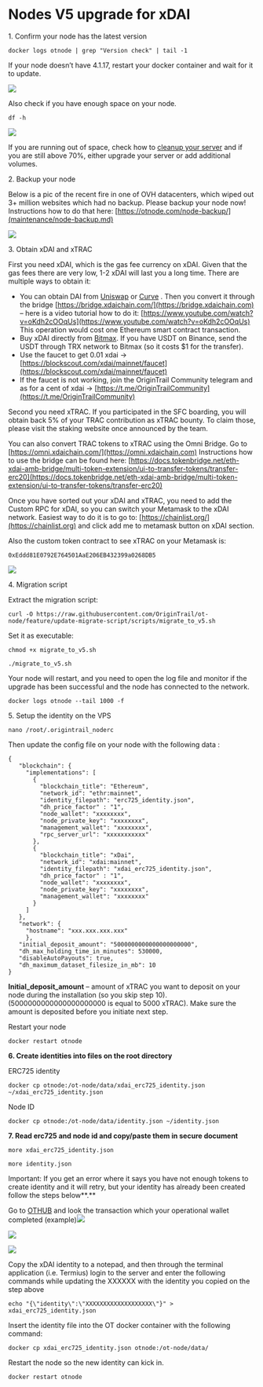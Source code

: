 # Nodes V5 upgrade for xDAI

1\. Confirm your node has the latest version

```
docker logs otnode | grep "Version check" | tail -1
```

If your node doesn’t have 4.1.17, restart your docker container and wait for it to update.

![](<.gitbook/assets/image (19).png>)

Also check if you have enough space on your node.

```
df -h
```

![](<.gitbook/assets/image (12).png>)

If you are running out of space, check how to [cleanup your server](maintenance/node-space-management.md) and if you are still above 70%, either upgrade your server or add additional volumes.

2\. Backup your node

Below is a pic of the recent fire in one of OVH datacenters, which wiped out 3+ million websites which had no backup. Please backup your node now! Instructions how to do that here: [https://otnode.com/node-backup/](maintenance/node-backup.md)

![](<.gitbook/assets/image (4).png>)

3\. Obtain xDAI and xTRAC

First you need xDAI, which is the gas fee currency on xDAI. Given that the gas fees there are very low, 1-2 xDAI will last you a long time. There are multiple ways to obtain it:

* You can obtain DAI from [Uniswap](https://info.uniswap.org/token/0x6b175474e89094c44da98b954eedeac495271d0f) or [Curve](https://curve.fi) . Then you convert it through the bridge [https://bridge.xdaichain.com/](https://bridge.xdaichain.com) – here is a video tutorial how to do it: [https://www.youtube.com/watch?v=oKdh2cOOqUs](https://www.youtube.com/watch?v=oKdh2cOOqUs) This operation would cost one Ethereum smart contract transaction.
* Buy xDAI directly from [Bitmax](https://bitmax.io/en/basic/cashtrade-spottrading/usdt/xdai). If you have USDT on Binance, send the USDT through TRX network to Bitmax (so it costs $1 for the transfer).
* Use the faucet to get 0.01 xdai -> [https://blockscout.com/xdai/mainnet/faucet](https://blockscout.com/xdai/mainnet/faucet)
* If the faucet is not working, join the OriginTrail Community telegram and as for a cent of xdai -> [https://t.me/OriginTrailCommunity](https://t.me/OriginTrailCommunity)

Second you need xTRAC. If you participated in the SFC boarding, you will obtain back 5% of your TRAC contribution as xTRAC bounty. To claim those, please visit the staking website once announced by the team.

You can also convert TRAC tokens to xTRAC using the Omni Bridge. Go to [https://omni.xdaichain.com/](https://omni.xdaichain.com) Instructions how to use the bridge can be found here: [https://docs.tokenbridge.net/eth-xdai-amb-bridge/multi-token-extension/ui-to-transfer-tokens/transfer-erc20](https://docs.tokenbridge.net/eth-xdai-amb-bridge/multi-token-extension/ui-to-transfer-tokens/transfer-erc20)

Once you have sorted out your xDAI and xTRAC, you need to add the Custom RPC for xDAI, so you can switch your Metamask to the xDAI network. Easiest way to do it is to go to: [https://chainlist.org/](https://chainlist.org) and click add me to metamask button on xDAI section.

Also the custom token contract to see xTRAC on your Metamask is:

```
0xEddd81E0792E764501AaE206EB432399a0268DB5
```

![](<.gitbook/assets/image (27).png>)

4\. Migration script

Extract the migration script:

```
curl -O https://raw.githubusercontent.com/OriginTrail/ot-node/feature/update-migrate-script/scripts/migrate_to_v5.sh
```

Set it as executable:

```
chmod +x migrate_to_v5.sh
```

```
./migrate_to_v5.sh
```

Your node will restart, and you need to open the log file and monitor if the upgrade has been successful and the node has connected to the network.

```
docker logs otnode --tail 1000 -f
```

5\. Setup the identity on the VPS

```
nano /root/.origintrail_noderc
```

Then update the config file on your node with the following data :

```
{
   "blockchain": {
     "implementations": [
       {
         "blockchain_title": "Ethereum",
         "network_id": "ethr:mainnet",
         "identity_filepath": "erc725_identity.json",
         "dh_price_factor" : "1",
         "node_wallet": "xxxxxxxx",
         "node_private_key": "xxxxxxxx",
         "management_wallet": "xxxxxxxx",
         "rpc_server_url": "xxxxxxxxxxx"
       },
       {
         "blockchain_title": "xDai",
         "network_id": "xdai:mainnet",
         "identity_filepath": "xdai_erc725_identity.json",
         "dh_price_factor" : "1",
         "node_wallet": "xxxxxxxx",
         "node_private_key": "xxxxxxxx",
         "management_wallet": "xxxxxxxx"
       } 
     ]
   },
   "network": {
     "hostname": "xxx.xxx.xxx.xxx"
     },
   "initial_deposit_amount": "5000000000000000000000",
   "dh_max_holding_time_in_minutes": 530000,
   "disableAutoPayouts": true,
   "dh_maximum_dataset_filesize_in_mb": 10
}
```

**Initial\_deposit\_amount** – amount of xTRAC you want to deposit on your node during the installation (so you skip step 10). (5000000000000000000000 is equal to 5000 xTRAC). Make sure the amount is deposited before you initiate next step.

Restart your node

```
docker restart otnode
```

**6. Create identities into files on the root directory**

ERC725 identity

```
docker cp otnode:/ot-node/data/xdai_erc725_identity.json ~/xdai_erc725_identity.json
```

Node ID

```
docker cp otnode:/ot-node/data/identity.json ~/identity.json
```

**7. Read erc725 and node id and copy/paste them in secure document**

```
more xdai_erc725_identity.json
```

```
more identity.json
```

Important: If you get an error where it says you have not enough tokens to create identity and it will retry, but your identity has already been created follow the steps below**.**

Go to [OTHUB](https://v5.othub.info) and look the transaction which your operational wallet completed (example)![](https://firebasestorage.googleapis.com/v0/b/gitbook-x-prod.appspot.com/o/spaces%2F-McTpPEgHESZRgkZ2xAE%2Fuploads%2FmUomvH8uH1hbjLrVOvY7%2Ffile.svg?alt=media)

![](<.gitbook/assets/image (18).png>)

![](<.gitbook/assets/image (30).png>)

Copy the xDAI identity to a notepad, and then through the terminal application (i.e. Termius) login to the server and enter the following commands while updating the XXXXXX with the identity you copied on the step above

```
echo "{\"identity\":\"XXXXXXXXXXXXXXXXXXX\"}" > xdai_erc725_identity.json  
```

Insert the identity file into the OT docker container with the following command:&#x20;

```
docker cp xdai_erc725_identity.json otnode:/ot-node/data/ 
```

Restart the node so the new identity can kick in.

```
docker restart otnode
```
